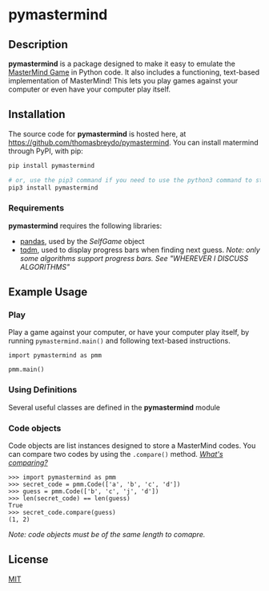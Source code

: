 # pymastermind
## Description
**pymastermind** is a package designed to make it easy to emulate the [MasterMind Game](https://en.wikipedia.org/wiki/Mastermind_(board_game)) in Python code. It also includes a functioning, text-based implementation of MasterMind! This lets you play games against your computer or even have your computer play itself. 

## Installation
The source code for **pymastermind** is hosted here, at https://github.com/thomasbreydo/pymastermind. You can install matermind through PyPI, with pip:
```zsh
pip install pymastermind
```
```zsh
# or, use the pip3 command if you need to use the python3 command to start Python 3.X
pip3 install pymastermind
```
### Requirements
**pymastermind** requires the following libraries:
- [pandas](https://github.com/pandas-dev/pandas), used by the _SelfGame_ object
- [tqdm](https://github.com/tqdm/tqdm), used to display progress bars when finding next guess. _Note: only some algorithms support progress bars. See "WHEREVER I DISCUSS ALGORITHMS"_

## Example Usage
### Play
Play a game against your computer, or have your computer play itself, by running ```pymastermind.main()``` and following text-based instructions.
```python3
import pymastermind as pmm

pmm.main()
```
### Using Definitions
Several useful classes are defined in the **pymastermind** module
### Code objects
Code objects are list instances designed to store a MasterMind codes. You can compare two codes by using the ```.compare()``` method. [_What's comparing?_](https://en.wikipedia.org/wiki/Mastermind_(board_game)#Gameplay_and_rules)
```python3
>>> import pymastermind as pmm
>>> secret_code = pmm.Code(['a', 'b', 'c', 'd'])
>>> guess = pmm.Code(['b', 'c', 'j', 'd'])
>>> len(secret_code) == len(guess)
True
>>> secret_code.compare(guess)
(1, 2)
```
_Note: code objects must be of the same length to comapre._
## License
[MIT](https://choosealicense.com/licenses/mit/)
